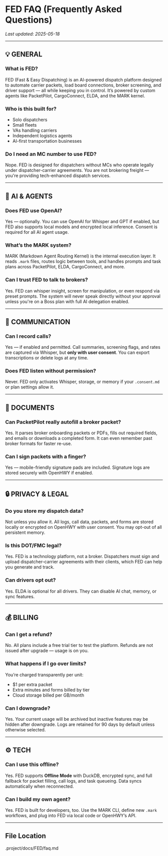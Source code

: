 # FED FAQ (Frequently Asked Questions)

_Last updated: 2025-05-18_

---

## 💡 GENERAL

### What is FED?

FED (Fast & Easy Dispatching) is an AI-powered dispatch platform designed to automate carrier packets, load board connections, broker screening, and driver support — all while keeping you in control. It’s powered by custom agents like PacketPilot, CargoConnect, ELDA, and the MARK kernel.

### Who is this built for?

- Solo dispatchers  
- Small fleets  
- VAs handling carriers  
- Independent logistics agents  
- AI-first transportation businesses

### Do I need an MC number to use FED?

Nope. FED is designed for dispatchers without MCs who operate legally under dispatcher-carrier agreements. You are not brokering freight — you're providing tech-enhanced dispatch services.

---

## 🧠 AI & AGENTS

### Does FED use OpenAI?

Yes — optionally. You can use OpenAI for Whisper and GPT if enabled, but FED also supports local models and encrypted local inference. Consent is required for all AI agent usage.

### What’s the MARK system?

MARK (Markdown Agent Routing Kernel) is the internal execution layer. It reads `.mark` files, routes logic between tools, and handles prompts and task plans across PacketPilot, ELDA, CargoConnect, and more.

### Can I trust FED to talk to brokers?

Yes. FED can whisper insight, screen for manipulation, or even respond via preset prompts. The system will never speak directly without your approval unless you're on a Boss plan with full AI delegation enabled.

---

## 💬 COMMUNICATION

### Can I record calls?

Yes — if enabled and permitted. Call summaries, screening flags, and rates are captured via Whisper, but **only with user consent**. You can export transcriptions or delete logs at any time.

### Does FED listen without permission?

Never. FED only activates Whisper, storage, or memory if your `.consent.md` or plan settings allow it.

---

## 📄 DOCUMENTS

### Can PacketPilot really autofill a broker packet?

Yes. It parses broker onboarding packets or PDFs, fills out required fields, and emails or downloads a completed form. It can even remember past broker formats for faster re-use.

### Can I sign packets with a finger?

Yes — mobile-friendly signature pads are included. Signature logs are stored securely with OpenHWY if enabled.

---

## 🔒 PRIVACY & LEGAL

### Do you store my dispatch data?

Not unless you allow it. All logs, call data, packets, and forms are stored locally or encrypted on OpenHWY with user consent. You may opt-out of all persistent memory.

### Is this DOT/FMC legal?

Yes. FED is a technology platform, not a broker. Dispatchers must sign and upload dispatcher-carrier agreements with their clients, which FED can help you generate and track.

### Can drivers opt out?

Yes. ELDA is optional for all drivers. They can disable AI chat, memory, or sync features.

---

## 💰 BILLING

### Can I get a refund?

No. All plans include a free trial tier to test the platform. Refunds are not issued after upgrade — usage is on you.

### What happens if I go over limits?

You’re charged transparently per unit:
- $1 per extra packet
- Extra minutes and forms billed by tier
- Cloud storage billed per GB/month

### Can I downgrade?

Yes. Your current usage will be archived but inactive features may be hidden after downgrade. Logs are retained for 90 days by default unless otherwise selected.

---

## ⚙️ TECH

### Can I use this offline?

Yes. FED supports **Offline Mode** with DuckDB, encrypted sync, and full fallback for packet filling, call logs, and task queueing. Data syncs automatically when reconnected.

### Can I build my own agent?

Yes. FED is built for developers, too. Use the MARK CLI, define new `.mark` workflows, and plug into FED via local code or OpenHWY’s API.

---

## File Location
.project/docs/FED/faq.md
